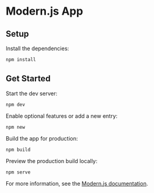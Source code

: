 # Modern.js App

## Setup

Install the dependencies:

```bash
npm install
```

## Get Started

Start the dev server:

```
npm dev
```

Enable optional features or add a new entry:

```
npm new
```

Build the app for production:

```
npm build
```

Preview the production build locally:

```
npm serve
```

For more information, see the [Modern.js documentation](https://modernjs.dev/en).
